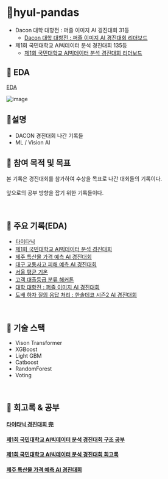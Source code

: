 
# 📒hyul-pandas
- Dacon 대학 대항전 : 퍼즐 이미지 AI 경진대회 31등
  - [Dacon 대학 대항전 : 퍼즐 이미지 AI 경진대회 리더보드](https://dacon.io/competitions/official/236207/leaderboard)
- 제1회 국민대학교 AI빅데이터 분석 경진대회 135등
  - [제1회 국민대학교 AI빅데이터 분석 경진대회 리더보드](https://dacon.io/competitions/official/236170/leaderboard)

## 📒 EDA

 [EDA](https://hyul-code.tistory.com/28)
 
![image](https://github.com/hyul77/hyul77/assets/100561170/14a7af98-719d-4d33-b132-0be3ebe394d2)


## 📒설명
- DACON 경진대회 나간 기록들
- ML / Vision AI


## 📒 참여 목적 및 목표
 본 기록은 경진대회를 참가하여 수상을 목표로 나간 대회들의 기록이다.
<br/><br/>
 앞으로의 공부 방향을 잡기 위한 기록들이다. 
 
<br/>



## 📒 주요 기록(EDA)
- [타이타닉](https://github.com/hyul77/hyul-pandas/blob/main/%ED%83%80%EC%9D%B4%ED%83%80%EB%8B%89/kaggle_FF.ipynb)
- [제1회 국민대학교 AI빅데이터 분석 경진대회](https://github.com/hyul77/hyul-pandas/blob/main/%EC%A0%9C1%ED%9A%8C%20%EA%B5%AD%EB%AF%BC%EB%8C%80%ED%95%99%EA%B5%90%20AI%EB%B9%85%EB%8D%B0%EC%9D%B4%ED%84%B0%20%EB%B6%84%EC%84%9D%20%EA%B2%BD%EC%A7%84%EB%8C%80%ED%9A%8C/EDA_Class_V3.ipynb)
- [제주 특산물 가격 예측 AI 경진대회](https://github.com/hyul77/hyul-pandas/blob/main/%EC%A0%9C%EC%A3%BC%20%ED%8A%B9%EC%82%B0%EB%AC%BC%20%EA%B0%80%EA%B2%A9%20%EC%98%88%EC%B8%A1%20AI%20%EA%B2%BD%EC%A7%84%EB%8C%80%ED%9A%8C/jeju_EDA.ipynb)
- [대구 교통사고 피해 예측 AI 경진대회](https://github.com/hyul77/hyul-pandas/blob/main/%EB%8C%80%EA%B5%AC%20%EA%B5%90%ED%86%B5%EC%82%AC%EA%B3%A0%20%ED%94%BC%ED%95%B4%20%EC%98%88%EC%B8%A1%20AI%20%EA%B2%BD%EC%A7%84%EB%8C%80%ED%9A%8C/model/EDA%EB%A7%8C.ipynb)
- [서울 평균 기온](https://github.com/hyul77/hyul-pandas/blob/main/%EC%84%9C%EC%9A%B8%20%ED%8F%89%EA%B7%A0%20%EA%B8%B0%EC%98%A8/model/EDA%EB%A7%8C.ipynb)
- [고객 대출등급 분류 해커톤](https://github.com/hyul77/hyul-pandas/blob/main/%EA%B3%A0%EA%B0%9D%20%EB%8C%80%EC%B6%9C%EB%93%B1%EA%B8%89%20%EB%B6%84%EB%A5%98%20%ED%95%B4%EC%BB%A4%ED%86%A4/hyul_EDA.ipynb)
- [대학 대항전 : 퍼즐 이미지 AI 경진대회](https://github.com/hyul77/hyul-pandas/blob/main/%EB%8C%80%ED%95%99%20%EB%8C%80%ED%95%AD%EC%A0%84%20%ED%8D%BC%EC%A6%90%20%EC%9D%B4%EB%AF%B8%EC%A7%80%20AI%20%EA%B2%BD%EC%A7%84%EB%8C%80%ED%9A%8C/puzzle.ipynb)
- [도배 하자 질의 응답 처리 : 한솔데코 시즌2 AI 경진대회](https://github.com/hyul77/hyul-pandas/blob/main/%EB%8F%84%EB%B0%B0%20%ED%95%98%EC%9E%90%20%EC%A7%88%EC%9D%98%20%EC%9D%91%EB%8B%B5%20%EC%B2%98%EB%A6%AC%20%ED%95%9C%EC%86%94%EB%8D%B0%EC%BD%94%20%EC%8B%9C%EC%A6%8C2%20AI%20%EA%B2%BD%EC%A7%84%EB%8C%80%ED%9A%8C/hyul_star.ipynb)

<br/>

## 📒 기술 스택
- Vison Transformer
- XGBoost
- Light GBM
- Catboost
- RandomForest
- Voting

<br/>

## 📒 회고록 & 공부
#### [타이타닉 경진대회 完](https://hyul-code.tistory.com/34)
#### [제1회 국민대학교 AI빅데이터 분석 경진대회 구조 공부](https://hyul-code.tistory.com/35)
#### [제1회 국민대학교 AI빅데이터 분석 경진대회 회고록](https://hyul-code.tistory.com/38)
#### [제주 특산물 가격 예측 AI 경진대회](https://hyul-code.tistory.com/43)






